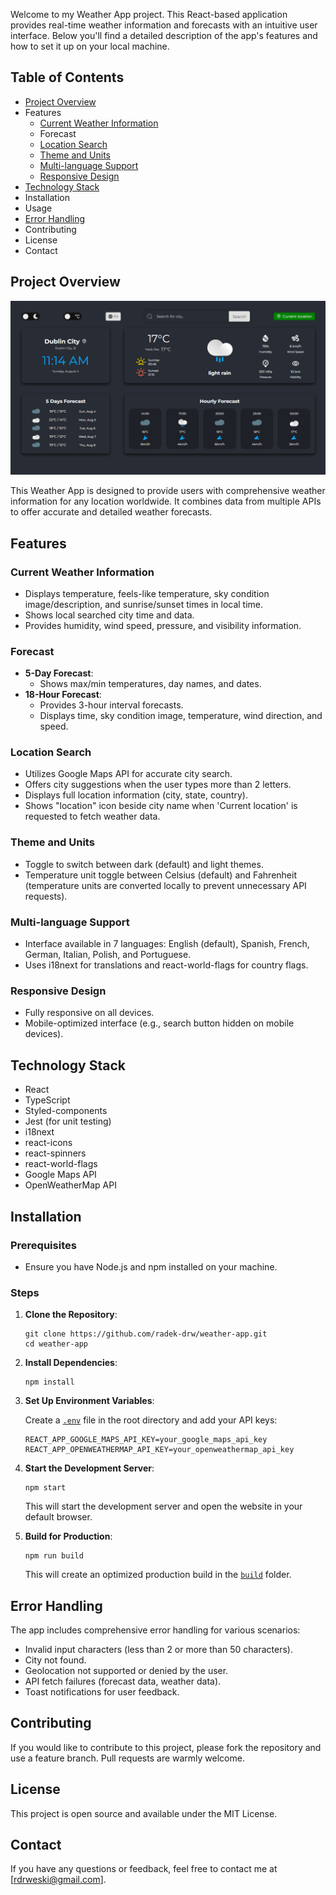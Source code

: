 Welcome to my Weather App project. This React-based application provides real-time weather information and forecasts with an intuitive user interface. Below you'll find a detailed description of the app's features and how to set it up on your local machine.

## Table of Contents

- [Project Overview](#project-overview)
- Features
  - [Current Weather Information](#current-weather-information)
  - Forecast
  - [Location Search](#location-search)
  - [Theme and Units](#theme-and-units)
  - [Multi-language Support](#multi-language-support)
  - [Responsive Design](#responsive-design)
- [Technology Stack](#technology-stack)
- Installation
- Usage
- [Error Handling](#error-handling)
- Contributing
- License
- Contact

## Project Overview

![Weather App Screenshot](page_screenshot.png)

This Weather App is designed to provide users with comprehensive weather information for any location worldwide. It combines data from multiple APIs to offer accurate and detailed weather forecasts.

## Features

### Current Weather Information

- Displays temperature, feels-like temperature, sky condition image/description, and sunrise/sunset times in local time.
- Shows local searched city time and data.
- Provides humidity, wind speed, pressure, and visibility information.

### Forecast

- **5-Day Forecast**:
  - Shows max/min temperatures, day names, and dates.
- **18-Hour Forecast**:
  - Provides 3-hour interval forecasts.
  - Displays time, sky condition image, temperature, wind direction, and speed.

### Location Search

- Utilizes Google Maps API for accurate city search.
- Offers city suggestions when the user types more than 2 letters.
- Displays full location information (city, state, country).
- Shows "location" icon beside city name when 'Current location' is requested to fetch weather data.

### Theme and Units

- Toggle to switch between dark (default) and light themes.
- Temperature unit toggle between Celsius (default) and Fahrenheit (temperature units are converted locally to prevent unnecessary API requests).

### Multi-language Support

- Interface available in 7 languages: English (default), Spanish, French, German, Italian, Polish, and Portuguese.
- Uses i18next for translations and react-world-flags for country flags.

### Responsive Design

- Fully responsive on all devices.
- Mobile-optimized interface (e.g., search button hidden on mobile devices).

## Technology Stack

- React
- TypeScript
- Styled-components
- Jest (for unit testing)
- i18next
- react-icons
- react-spinners
- react-world-flags
- Google Maps API
- OpenWeatherMap API

## Installation

### Prerequisites

- Ensure you have Node.js and npm installed on your machine.

### Steps

1. **Clone the Repository**:

   ```shell
   git clone https://github.com/radek-drw/weather-app.git
   cd weather-app
   ```

2. **Install Dependencies**:

   ```shell
   npm install
   ```

3. **Set Up Environment Variables**:

   Create a [`.env`](command:_github.copilot.openRelativePath?%5B%7B%22scheme%22%3A%22file%22%2C%22authority%22%3A%22%22%2C%22path%22%3A%22%2Fc%3A%2FUsers%2FMadziunia%20Radunio%2FDesktop%2Fweather-app%2F.env%22%2C%22query%22%3A%22%22%2C%22fragment%22%3A%22%22%7D%5D "c:\\Users\Madziunia Radunio\Desktop\weather-app.env") file in the root directory and add your API keys:

   ```env
   REACT_APP_GOOGLE_MAPS_API_KEY=your_google_maps_api_key
   REACT_APP_OPENWEATHERMAP_API_KEY=your_openweathermap_api_key
   ```

4. **Start the Development Server**:

   ```shell
   npm start
   ```

   This will start the development server and open the website in your default browser.

5. **Build for Production**:

   ```shell
   npm run build
   ```

   This will create an optimized production build in the [`build`](command:_github.copilot.openRelativePath?%5B%7B%22scheme%22%3A%22file%22%2C%22authority%22%3A%22%22%2C%22path%22%3A%22%2Fc%3A%2FUsers%2FMadziunia%20Radunio%2FDesktop%2Fweather-app%2Fbuild%22%2C%22query%22%3A%22%22%2C%22fragment%22%3A%22%22%7D%5D "c:\\Users\Madziunia Radunio\Desktop\weather-app\build") folder.

## Error Handling

The app includes comprehensive error handling for various scenarios:

- Invalid input characters (less than 2 or more than 50 characters).
- City not found.
- Geolocation not supported or denied by the user.
- API fetch failures (forecast data, weather data).
- Toast notifications for user feedback.

## Contributing

If you would like to contribute to this project, please fork the repository and use a feature branch. Pull requests are warmly welcome.

## License

This project is open source and available under the MIT License.

## Contact

If you have any questions or feedback, feel free to contact me at [rdrweski@gmail.com].
